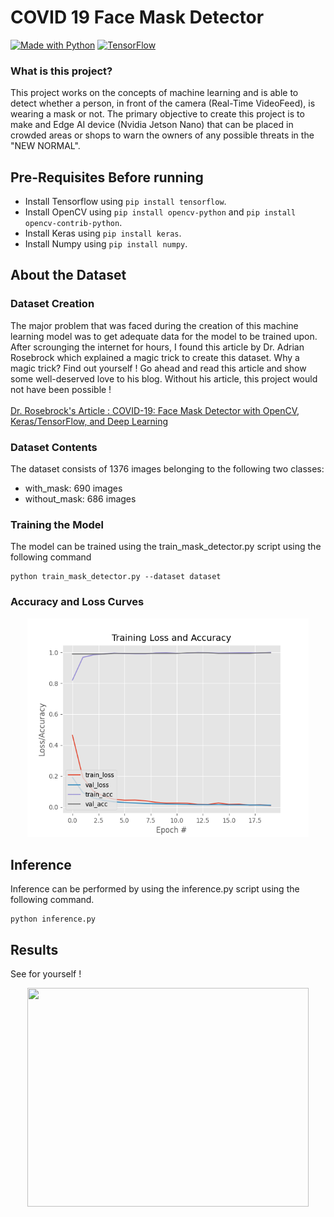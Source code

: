 # COVID 19 Face Mask Detector
[![Made with Python](https://img.shields.io/badge/python-3.5.2-grey?style=for-the-badge&labelColor=yellow&logo=python)](https://www.python.org/)
[![TensorFlow](https://img.shields.io/badge/TensorFlow-2.1-grey?style=for-the-badge&labelColor=blue&logo=tensorflow)](https://www.tensorflow.org/)<br>

### What is this project?
This project works on the concepts of machine learning and is able to detect whether a person, in front of the camera (Real-Time VideoFeed), is wearing a mask or not. The primary objective to create this project is to make and Edge AI device (Nvidia Jetson Nano) that can be placed in crowded areas or shops to warn the owners of any possible threats in the "NEW NORMAL".

## Pre-Requisites Before running
* Install Tensorflow using `pip install tensorflow`.
* Install OpenCV using `pip install opencv-python` and `pip install opencv-contrib-python`.
* Install Keras using `pip install keras`.
* Install Numpy using `pip install numpy`.


## About the Dataset
### Dataset Creation
The major problem that was faced during the creation of this machine learning model was to get adequate data for the model to be trained upon. After scrounging the internet for hours, I found this article by Dr. Adrian Rosebrock which explained a magic trick to create this dataset. Why a magic trick? Find out yourself ! Go ahead and read this article and show some well-deserved love to his blog. Without his article, this project would not have been possible !
<br><br>
[Dr. Rosebrock's Article : COVID-19: Face Mask Detector with OpenCV, Keras/TensorFlow, and Deep Learning](https://www.pyimagesearch.com/2020/05/04/covid-19-face-mask-detector-with-opencv-keras-tensorflow-and-deep-learning/)
### Dataset Contents
The dataset consists of 1376 images belonging to the following two classes:
* with_mask: 690 images
* without_mask: 686 images
### Training the Model
The model can be trained using the train_mask_detector.py script using the following command

    python train_mask_detector.py --dataset dataset
    
### Accuracy and Loss Curves
<p align="center">
<img src="plot.png" width="450" height="350">
</p>

## Inference
Inference can be performed by using the inference.py script using the following command.
    
    python inference.py
    
## Results
See for yourself !
<p align="center">
<img src="result.gif" width="450" height="350">
</p>
